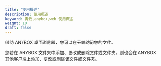 ```yaml
---
title: "使用概述"
description: 使用概述
keyword: 青云,anybox,web 使用概述
weight: 10
draft: false
---
```


借助 ANYBOX 桌面浏览器，您可以在云端访问您的文件。

您若在 ANYBOX 文件夹中添加、更改或删除文件或文件夹，则也会在 ANYBOX 其他客户端上添加、更改或删除该文件或文件夹。

